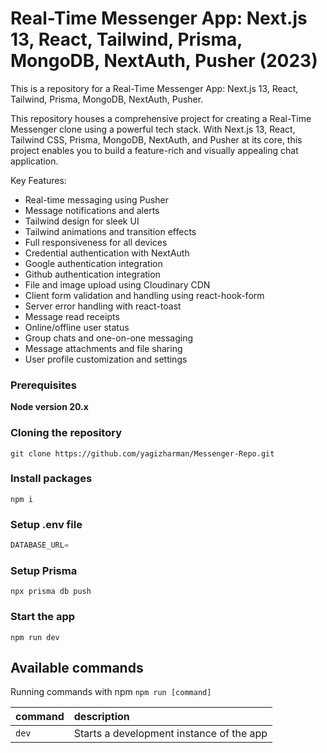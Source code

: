 # Real-Time Messenger App: Next.js 13, React, Tailwind, Prisma, MongoDB, NextAuth, Pusher (2023)

This is a repository for a Real-Time Messenger App: Next.js 13, React, Tailwind, Prisma, MongoDB, NextAuth, Pusher.

This repository houses a comprehensive project for creating a Real-Time Messenger clone using a powerful tech stack. With Next.js 13, React, Tailwind CSS, Prisma, MongoDB, NextAuth, and Pusher at its core, this project enables you to build a feature-rich and visually appealing chat application.

Key Features:

- Real-time messaging using Pusher
- Message notifications and alerts
- Tailwind design for sleek UI
- Tailwind animations and transition effects
- Full responsiveness for all devices
- Credential authentication with NextAuth
- Google authentication integration
- Github authentication integration
- File and image upload using Cloudinary CDN
- Client form validation and handling using react-hook-form
- Server error handling with react-toast
- Message read receipts
- Online/offline user status
- Group chats and one-on-one messaging
- Message attachments and file sharing
- User profile customization and settings

### Prerequisites

**Node version 20.x**

### Cloning the repository

```shell
git clone https://github.com/yagizharman/Messenger-Repo.git
```

### Install packages

```shell
npm i
```
### Setup .env file
```js
DATABASE_URL=

```

### Setup Prisma

```shell
npx prisma db push

```

### Start the app

```shell
npm run dev
```

## Available commands

Running commands with npm `npm run [command]`

| command | description                              |
| :------ | :--------------------------------------- |
| `dev`   | Starts a development instance of the app |
